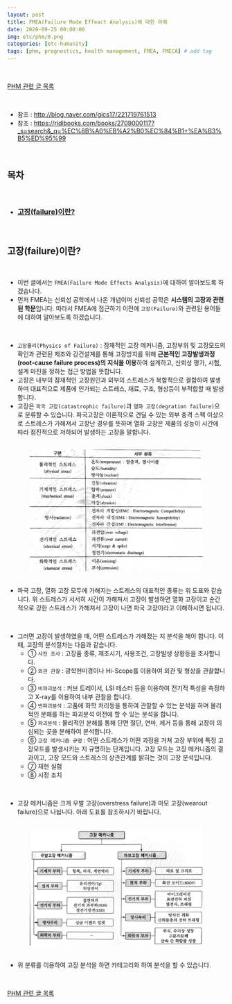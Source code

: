 ```yaml
---
layout: post
title: FMEA(Failure Mode Effeact Analysis)에 대한 이해
date: 2020-09-25 00:00:00
img: etc/phm/0.png
categories: [etc-humanity] 
tags: [phm, prognostics, health management, FMEA, FMECA] # add tag
---
```


<br>

[PHM 관련 글 목록](https://gaussian37.github.io/etc-phm-table/)

<br>

- 참조 : http://blog.naver.com/gics17/221719761513
- 참조 : https://ridibooks.com/books/2709000117?_s=search&_q=%EC%8B%A0%EB%A2%B0%EC%84%B1+%EA%B3%B5%ED%95%99

<br>

## **목차**

<br>

- ### [고장(failure)이란?](#고장(failure)이란?-1)

<br>

## **고장(failure)이란?**

<br>


- 이번 글에서는 `FMEA(Failure Mode Effects Analysis)`에 대하여 알아보도록 하겠습니다.
- 먼저 FMEA는 신뢰성 공학에서 나온 개념이며 신뢰성 공학은 **시스템의 고장과 관련된 학문**입니다. 따라서 FMEA에 접근하기 이전에 `고장(Failure)`와 관련된 용어들에 대하여 알아보도록 하겠습니다.

<br>

- `고장물리(Physics of Failure)` : 잠재적인 고장 메커니즘, 고장부위 및 고장모드의 확인과 관련된 제조와 강건설계를 통해 고장방지를 위해 **근본적인 고장발생과정(root-cause failure process)의 지식을 이용**하여 설계하고, 신뢰성 평가, 시험, 설계 마진을 정하는 접근 방법을 뜻합니다.
- 고장은 내부의 잠재적인 고장원인과 외부의 스트레스가 복합적으로 결합하여 발생하며 대표적으로 제품에 인가되는 스트레스, 재료, 구조, 형상등이 부적합할 때 발생합니다.
- 고장은 `파국 고장(catastrophic failure)`과 `열화 고장(degration failure)`으로 분류할 수 있습니다. 파국고장은 이론적으로 견딜 수 있는 외부 충격 
스펙 이상으로 스트레스가 가해져서 고장난 경우를 뜻하며 열화 고장은 제품의 성능이 시간에 따라 점진적으로 저하되어 발생하는 고장을 말합니다.

<br>
<center><img src="../assets/img/etc/phm/fmea/2.png" alt="Drawing" style="width: 400px;"/></center>
<br>

- 파국 고장, 열화 고장 모두에 가해지는 스트레스의 대표적인 종류는 위 도표와 같습니다. 위 스트레스가 서서히 시간이 가해져서 고장이 발생하면 열화 고장이고 순간적으로 강한 스트레스가 가해져서 고장이 나면 파국 고장이라고 이해하시면 됩니다.

<br>

- 그러면 고장이 발생하였을 때, 어떤 스트레스가 가해졌는 지 분석을 해야 합니다. 이 때, 고장의 분석절차는 다음과 같습니다.
    - ① `사전 조사` : 고장품 종류, 제조시기, 사용조건, 고장발생 상황등을 조사합니다.
    - ② `외관 관찰` : 광학현미경이나 Hi-Scope를 이용하여 외관 및 형상을 관찰합니다.
    - ③ `비파괴분석` : 커브 트레이서, LSI 테스터 등을 이용하여 전기적 특성을 측정하고 X-ray를 이용하여 내부 관찰을 합니다.
    - ④ `반파괴분석` : 고품에 화학 처리등을 통하여 관찰할 수 있는 분석을 하며 물리적인 분해를 하는 파괴분석 이전에 할 수 있는 분석을 합니다.
    - ⑤ `파괴분석` : 물리적인 분해를 통해 단면 절단, 연마, 제거 등을 통해 고장이 의심되는 곳을 분해하여 분석합니다.
    - ⑥ `고장 메커니즘 규명` : 어떤 스트레스가 어떤 과정을 거쳐 고장 부위에 특정 고장모드를 발생시키는 지 규명하는 단계입니다. 고장 모드는 고장 메커니즘의 결과이고, 고장 모드와 스트레스의 상관관계를 밝히는 것이 고장 분석입니다.
    - ⑦ 재현 실험
    - ⑧ 시정 조치

<br>

- 고장 메커니즘은 크게 우발 고장(overstress failure)과 마모 고장(wearout failure)으로 나뉩니다. 아래 도표를 참조하시기 바랍니다.

<br>
<center><img src="../assets/img/etc/phm/fmea/1.png" alt="Drawing" style="width: 400px;"/></center>
<br>

- 위 분류를 이용하여 고장 분석을 하면 카테고리화 하여 분석을 할 수 있습니다.



<br>

[PHM 관련 글 목록](https://gaussian37.github.io/etc-phm-table/)

<br>